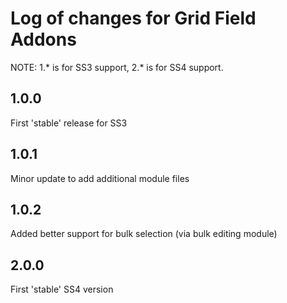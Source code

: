 # Log of changes for Grid Field Addons

NOTE: 1.* is for SS3 support, 2.* is for SS4 support.

## 1.0.0

First 'stable' release for SS3

## 1.0.1

Minor update to add additional module files

## 1.0.2

Added better support for bulk selection (via bulk editing module)

## 2.0.0

First 'stable' SS4 version